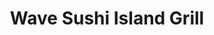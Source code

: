 ---
layout: place
title: "Wave Sushi Island Grill"
permalink: /washington/spokane/wave-sushi-island-grill.html
stateAbbr: WA
stateName: Washington
cityName: Spokane
seo:
  name: "Wave Sushi Island Grill"
  type: Restaurant
  links: http://www.wavesushiislandgrill.com/
description: "Wave Sushi Island Grill serves delicious sushi in Spokane, Washington. Try fresh Japanese dishes for a great dining experience. "
place_id: ChIJRSmfE2EYnlQRjAhA-58BZzE
photos:
  - name: >-
      places/ChIJRSmfE2EYnlQRjAhA-58BZzE/photos/AeeoHcLSPJBbkyE5nS44xVqSEA1ViGNFXiFgHIcIz0gA5RrNjIUR7AluODAIeeO59-a9rUrycy7agosmlahU014TCFdoFxjq6eZRjCYABH5it8ZfiKL_Z7K6N40q0hvdxlIPE0YounXGpuBApd5ktMwmAz9isH-hP9OucL-Dyi8n22-BsjIMa8dSI1kkOi8nhyl7oOdQaxD8f8KMpT5cwUFgoOmej-bnoLZ0ULcgCKtxz1GGEOBoCci-r3-nEgPFowi3e2CgI1XHkv_9HyNyMG-uD_LYX0x4VsOnrFaus0T2CMtOb4otwQgWG0cKJQ_Co6XkTU6k6I1Twopw5TTfXy3G47xjA5fYIZ0p2T91mcP2UzmMg8Mj2bEvypbRON86k2Y_Gnx3vkGtwiCFLv5KA9d83k4T7CEChtk2yBcCWxQJoY3VXpr4
    widthPx: 4160
    heightPx: 3088
    authorAttributions:
      - displayName: Nathan Fletcher
        uri: https://maps.google.com/maps/contrib/117834814479368977170
        photoUri: >-
          https://lh3.googleusercontent.com/a-/ALV-UjU7iYyDVZSv4lTXk2BTFVdKgGdrs4mz1lsjN7Ai3TH2Gq7XOiEiQw=s100-p-k-no-mo
    flagContentUri: >-
      https://www.google.com/local/imagery/report/?cb_client=maps_api_places.places_api&image_key=!1e10!2sCIHM0ogKEICAgIC49pamuQE&hl=en-US
    googleMapsUri: >-
      https://www.google.com/maps/place//data=!3m4!1e2!3m2!1sCIHM0ogKEICAgIC49pamuQE!2e10!4m2!3m1!1s0x549e1861139f2945:0x3167019ffb40088c
  - name: >-
      places/ChIJRSmfE2EYnlQRjAhA-58BZzE/photos/AeeoHcLiEhWSC2OsD1D0b4ofCivP-lFKkumdF9akD-CLxQi9ImgmymF7ZPG0Bfrcq147OYMnedRU4VFERJTgsdYGwOK-fZW8zL88Ro0eo74Bk2YXtLO4f_CXlMPEqe5UrRwWAgdb6NXn1DgIJ8i-tvuPs3pcQa5aohTYbUuvWy4rWcXYWFtu5WSWcuQCmT-LwpnVPTz7_V2UeRtvtGKYvbbxkvkq61ri7FYa7Zg3sGUWSkHdclJCtKgL52_7VlGV2dtPFWTBjK1ccoQINMBgmp0uMiJ5u0KqdoXH0Sjq4CR57oLgDQ
    widthPx: 2048
    heightPx: 1365
    authorAttributions:
      - displayName: Wave Sushi Island Grill
        uri: https://maps.google.com/maps/contrib/101245165600824287632
        photoUri: >-
          https://lh3.googleusercontent.com/a-/ALV-UjWi8CvlRFdCLSGTYsYvz4TeiCeuDxYLYd2-V-dJ9ICevKH6W8E=s100-p-k-no-mo
    flagContentUri: >-
      https://www.google.com/local/imagery/report/?cb_client=maps_api_places.places_api&image_key=!1e10!2sAF1QipNgI--igpq2G3W0oAI_zgkT1wHtJE4hRmvKBrPz&hl=en-US
    googleMapsUri: >-
      https://www.google.com/maps/place//data=!3m4!1e2!3m2!1sAF1QipNgI--igpq2G3W0oAI_zgkT1wHtJE4hRmvKBrPz!2e10!4m2!3m1!1s0x549e1861139f2945:0x3167019ffb40088c
  - name: >-
      places/ChIJRSmfE2EYnlQRjAhA-58BZzE/photos/AeeoHcLEp2NqE0c7MTb5K3M5A-5N0YffU5KpRbjkPnp2AmKXkFsxsTWpm6sUgYEs9c-wafv2YmaODxGftrMZ5xZ9r2cSR8AI9FMOhpdkBba154KuI3xvZ4uhx0pj2CrO3saHSSDhMXeTo8uNJeNhgY7cR6ZhuM1Q5LSb1M41sLpuJRjGEH1NsE-_Y6pNZI45WsU49_AF-CucWWqxKLPQkZn6aX52hq-RDqS9xzn8ab-noEZnZoihh2dvpgIHqJwQpHpaKt6ID-Ikj8Y5Y0GXT4khZMLNK8cFfbffkcvMPL7TaRJtu4UU5xuSpY93zGw0irMynziHuY37vYdT3lbUMENJ5QhpuZ6dj8UJ-euks5CX-03Bfi2Ty90KPJl137ac8cKPjTjFn0RrpXzicGjCMgAyuoDfcdnYbG7A-vA74meRWJALLV4
    widthPx: 4032
    heightPx: 3024
    authorAttributions:
      - displayName: Ted D
        uri: https://maps.google.com/maps/contrib/108038751250581160795
        photoUri: >-
          https://lh3.googleusercontent.com/a/ACg8ocIbCAaVCQZRxC2Ub5w_79t4_0XUYzciAthw8tl-jyjiK2uKqg=s100-p-k-no-mo
    flagContentUri: >-
      https://www.google.com/local/imagery/report/?cb_client=maps_api_places.places_api&image_key=!1e10!2sCIHM0ogKEICAgMDwkqu51AE&hl=en-US
    googleMapsUri: >-
      https://www.google.com/maps/place//data=!3m4!1e2!3m2!1sCIHM0ogKEICAgMDwkqu51AE!2e10!4m2!3m1!1s0x549e1861139f2945:0x3167019ffb40088c
  - name: >-
      places/ChIJRSmfE2EYnlQRjAhA-58BZzE/photos/AeeoHcKXRy2spKZR1Msh0esWWmYMzdJez_nI_Chbvm6TUjG7dNQ4HaBF6QLq7nYXPG_PLJCYHs3uwitLq0-Yxsva_agd43038bmzik2QAg3nDWuKjV1obKD1ywzY8hALjv8j8vDcBLgW-D2JdVB0VjL4tJIg-CDGbe36PfNWCzBVCH5DPgpcg2D1il4BmVhSmSk11yIT7oZLUqoAGaq5g5dUCrDiHJ7JkSMil3AyhYoGOTS8WbqUHrrsq0H0qN8U0GpEDYfjI3lPyyxkGhiqOQD_7L4rpy6oHCAdqMwARNLsBExKJ8_vVz5h_poqeb5R2mSd0yHmpeSexXR53a76RfWNzp-u2uSTnJSjLi0ZhPMf5IYKzYDoWZU-wEEo_vzEsrwJAsgeuOWT2Jn2cpCKEjnsTq_VlbWrJvOxUZiVJS9C5L5M2A
    widthPx: 4032
    heightPx: 3024
    authorAttributions:
      - displayName: craig brooks
        uri: https://maps.google.com/maps/contrib/117659163693583668805
        photoUri: >-
          https://lh3.googleusercontent.com/a-/ALV-UjWU5VElljIaaq_usqHH0PZ2M_4IDrF2jblUWxIPvbIXcRnGXUo=s100-p-k-no-mo
    flagContentUri: >-
      https://www.google.com/local/imagery/report/?cb_client=maps_api_places.places_api&image_key=!1e10!2sCIHM0ogKEICAgIC_isDVCA&hl=en-US
    googleMapsUri: >-
      https://www.google.com/maps/place//data=!3m4!1e2!3m2!1sCIHM0ogKEICAgIC_isDVCA!2e10!4m2!3m1!1s0x549e1861139f2945:0x3167019ffb40088c
  - name: >-
      places/ChIJRSmfE2EYnlQRjAhA-58BZzE/photos/AeeoHcLJD8V3gWv8PnB1vFIolQGgYdi7J8FbQB9u51x_8E8tSsGOkgYdhVWW1jMxgQeIWqTiCRT4ZLdmSugvQFjbaXZrF1DSPv4l7tma9v1p32jK2eKZkQ-C32p310DJpGU_8gVZCZfH_VGAQC6QBfLP0cNJzerUaam-IZjV30tysrLxR5_TdIylP3h18yWb0QaOGfFBPKVmZJC6N781piWsEbVcJlH0VDQS4txsEw1BXBK-Tn_1V5ksaHMeTS-bhmhEntOy6Nxhg5z_N0Aq1_vtO5zay7Zdq-14KajZHXNeOPKxvkzafUYVknqAKKXe2WAExsntv7f5f1kJwDx7KUW-TH5TVNr5mnqCdXU4WuurkvRfE2cuhzycGgiSooSyInG3v6bnsjrJhfKMpr2yF2wjXFcUQb7zISfAvUN-Lt5m_xWWZP3W
    widthPx: 3072
    heightPx: 4080
    authorAttributions:
      - displayName: Erica DeMers
        uri: https://maps.google.com/maps/contrib/101619483281345627993
        photoUri: >-
          https://lh3.googleusercontent.com/a-/ALV-UjXLEH7YDXsK0SNNUUToFke6UJmw2nvrZ2CYcNm38i50Pj4MLw9khw=s100-p-k-no-mo
    flagContentUri: >-
      https://www.google.com/local/imagery/report/?cb_client=maps_api_places.places_api&image_key=!1e10!2sCIHM0ogKEICAgIDDrbD09gE&hl=en-US
    googleMapsUri: >-
      https://www.google.com/maps/place//data=!3m4!1e2!3m2!1sCIHM0ogKEICAgIDDrbD09gE!2e10!4m2!3m1!1s0x549e1861139f2945:0x3167019ffb40088c
  - name: >-
      places/ChIJRSmfE2EYnlQRjAhA-58BZzE/photos/AeeoHcIH6DPdrHgrKQk6ki39wi-YQQFliPsqrZIo7BZFWlEQbIer5qTDuVlmPXnVD0RAht9iLzIhAe-XZYyVZVxSn0pAjq4QL8w8bSwkklHcrHmtdpQjh7jyniHoQ30a7RHCEdMc32xqjAHec14IqqQGU_WmEoyxlXEVpyXmhQmecyJInLzK_SOnfMyuJwXmOzObaUKgnYPP-mPgabYcm5AdkBq0LxVtGM5JQ9ej_6iiuel7b1Xs5NdFHvxZhgwhEn1Vxzct_n2zhnNIalaNkTRhGJmB24e0LgAVxM0m2Mt_TqSxFpIOi_K0HTiayacfD_BsnlBdLnAetMhpLuYf_mhRkBFlrHrTSsbnLaN32ANmH-Wu8uIa0iqk_hIa9SkyoWrkZ_qVQhe8ZMmmNvnmvn2ZRwgjrEYCFKJZj0d-efCdZzWNHADJ
    widthPx: 4080
    heightPx: 3072
    authorAttributions:
      - displayName: Brian Lalonde
        uri: https://maps.google.com/maps/contrib/114904727680981486329
        photoUri: >-
          https://lh3.googleusercontent.com/a-/ALV-UjXZ_YgFRH-CtvlNPg6qF7aS34IBewvWhwPA56_7rwKXc2rCz9K5gQ=s100-p-k-no-mo
    flagContentUri: >-
      https://www.google.com/local/imagery/report/?cb_client=maps_api_places.places_api&image_key=!1e10!2sCIHM0ogKEICAgIDTi4qekAE&hl=en-US
    googleMapsUri: >-
      https://www.google.com/maps/place//data=!3m4!1e2!3m2!1sCIHM0ogKEICAgIDTi4qekAE!2e10!4m2!3m1!1s0x549e1861139f2945:0x3167019ffb40088c
  - name: >-
      places/ChIJRSmfE2EYnlQRjAhA-58BZzE/photos/AeeoHcJq2tcRudII61EpFNnP5cITIC-atg8rIA7cj4PPqsqsU0-xI9bgZ8Igs7qKmkpkoNVVtyCF9DkF4QG2aECjqvhht209gcoFSkPvSZMhvosndpv826nBGXjX2aDO8jxrCDUGcNjPUcOzWYWeB-L3MScmIs7YlTXe4zRX2frjbEFQ6RAoC2FTyQwdt_vkLRHJXttMNyCE3b9svA_4s4eNbYE4Zvc-mJJ2BS82k5qos-zHVin5yLhrOaRxYkg4NNW3hRk6T7EafEyqBiU9NSbsaVZ7zQW54F36dzF3zpRBf39bOqZQ2qhZ0fk82gHi1K5Rq7g04WnSNU5-IrFacy_7MqIOT5Hoo7dmKUarzsLKor0IQrlYAzjhxMId6Jsh1onF5NjN9M_fcUfcc-GepYY6HqacIX7VovYJRmkvMQvaBW-a8XtA
    widthPx: 1080
    heightPx: 1440
    authorAttributions:
      - displayName: Aaron Ahearn
        uri: https://maps.google.com/maps/contrib/110644092381652972877
        photoUri: >-
          https://lh3.googleusercontent.com/a/ACg8ocKyhNxDgjUJOHFl7nFvldvF8IZqzAF_4cKHM3FAjrEvVvhpC6M=s100-p-k-no-mo
    flagContentUri: >-
      https://www.google.com/local/imagery/report/?cb_client=maps_api_places.places_api&image_key=!1e10!2sCIHM0ogKEICAgICr_bn1yQE&hl=en-US
    googleMapsUri: >-
      https://www.google.com/maps/place//data=!3m4!1e2!3m2!1sCIHM0ogKEICAgICr_bn1yQE!2e10!4m2!3m1!1s0x549e1861139f2945:0x3167019ffb40088c
  - name: >-
      places/ChIJRSmfE2EYnlQRjAhA-58BZzE/photos/AeeoHcITVIG_bcXnkyy577ccCi6Uyk-U3nETPXp1xHC_qjUabDhuAxeiC0w5iMA1p_d0vYIvrd9c4wKBESSkilK5SCmRR0MV2zLTMzHn2vGIgig7GlTn_PnVQWfYln5U4F34PTTPUIFk6gNpU4p58UfHEFvCpXAGLMqkctrLx3h_MZL_QV6nwfBpWPMTW1JL3chN1vvg148JzhyAkl9IPg1xgFFq13sNgc92SdUlLGCndmANiRAQ5uujdwyxrJ6NHIQXGuzRnMSANiS78AgWxH_4IA4u7FwPpSTI4psJvcwddAw8rHD4PFCIW2UzowCjrmZSS5KRCj6lZhkk5qrZI6_AmTdscqBZJkl0adGbhpXbJ-pRg1gcXIxbrx8a2SsQBFue6eDCfsaJTAp3nKZQu8G-ilFgu3h7PEC5wh5TYsUgGAE
    widthPx: 3000
    heightPx: 4000
    authorAttributions:
      - displayName: Ray Charlz
        uri: https://maps.google.com/maps/contrib/100924136025642273615
        photoUri: >-
          https://lh3.googleusercontent.com/a-/ALV-UjUye-HDH2Zpc35-waXJ9BHIrAo4FrrwPh-6dW9h5LcYoIzO2Crd=s100-p-k-no-mo
    flagContentUri: >-
      https://www.google.com/local/imagery/report/?cb_client=maps_api_places.places_api&image_key=!1e10!2sCIHM0ogKEICAgICHwZHqXQ&hl=en-US
    googleMapsUri: >-
      https://www.google.com/maps/place//data=!3m4!1e2!3m2!1sCIHM0ogKEICAgICHwZHqXQ!2e10!4m2!3m1!1s0x549e1861139f2945:0x3167019ffb40088c
  - name: >-
      places/ChIJRSmfE2EYnlQRjAhA-58BZzE/photos/AeeoHcKjSea6vt1V-euBioFWw6JkFyS8-_zTFKXZyOIJF0DxdtQcD43XAPKy6yeTAwqXsjODYr5ZoL0Mt9-DfiOz0G3vtt7nNUM-SgXVu56dZTpwEw4txsqmJgBJz-OcDvfcyUrK7l2CUumSBw60mnGa8XMowGgXZe5i8cca5tmJOk8Yu6x76swxd3XGn7_IWuW3jyLF8pD5gQGMgKltV8NO1ejUQpu-kC2TcQEIc7aFw5od0q54FIrFRwpP60LoPnVxPNhym5zdKY8UT6bKqY9VBghQUSkd5KFc1TKKTHJnIoSV0OhyJ0N5XMEaiZvSzkUHcBfYkgbmJgdM9KwZpOc7BYKeXAf8ulSSQYB7MR0MEczxqCRbIJltrz3XqCJjVsV-mkfeY3wqTU4PGVqXcIh_ftr0Iqjk0E15s_nVuZQ-cVI
    widthPx: 3000
    heightPx: 4000
    authorAttributions:
      - displayName: Ray Charlz
        uri: https://maps.google.com/maps/contrib/100924136025642273615
        photoUri: >-
          https://lh3.googleusercontent.com/a-/ALV-UjUye-HDH2Zpc35-waXJ9BHIrAo4FrrwPh-6dW9h5LcYoIzO2Crd=s100-p-k-no-mo
    flagContentUri: >-
      https://www.google.com/local/imagery/report/?cb_client=maps_api_places.places_api&image_key=!1e10!2sCIHM0ogKEICAgICHwZHqHQ&hl=en-US
    googleMapsUri: >-
      https://www.google.com/maps/place//data=!3m4!1e2!3m2!1sCIHM0ogKEICAgICHwZHqHQ!2e10!4m2!3m1!1s0x549e1861139f2945:0x3167019ffb40088c
  - name: >-
      places/ChIJRSmfE2EYnlQRjAhA-58BZzE/photos/AeeoHcJ_gmwj6550IdVzfArb8aq982kaOI7XzFxPgE5wgBi7MA8iVWJIg3dkOYXCl6ujkqy_prQufKDJrliN2X56HoVs-Rv3-HgBnnp-DBuRx8XlM8cFBL58b3XJ5Q-jsCoStbSK9ZYfXmlnq3mi5Zu51aEotLedCN7qcAf74TVnp2ica9RxOLdWgm9u_S7dSipuZYwcfyrw-gro-mO29-UoidxKrc7mgjZ96rBXXYStyyJDDo-lS7UvPapNyQOflMDPpf-CT4mAb_hO9PKrJVGVkR0QF16tle3WwK3-wndOC9ecILzyA91DyAmMH5vdqColGsohhvZSTA0EwYjssPYN5z68-q0BXYTRYh4rM_v4H8KxEdtRuNEIKJgl7Nay9jgXzyoYfUWVEQC3KREEvfeZIncxlnMdnqckoXgG_uL0bCaQmw
    widthPx: 4000
    heightPx: 3000
    authorAttributions:
      - displayName: Jacob Garcia
        uri: https://maps.google.com/maps/contrib/113502934859060013487
        photoUri: >-
          https://lh3.googleusercontent.com/a-/ALV-UjU20z9qMea99Y8Fn1bXOBHNuJDdk4bmZv3rGL606vInR2kmNJQ=s100-p-k-no-mo
    flagContentUri: >-
      https://www.google.com/local/imagery/report/?cb_client=maps_api_places.places_api&image_key=!1e10!2sCIHM0ogKEICAgIDpsb29bQ&hl=en-US
    googleMapsUri: >-
      https://www.google.com/maps/place//data=!3m4!1e2!3m2!1sCIHM0ogKEICAgIDpsb29bQ!2e10!4m2!3m1!1s0x549e1861139f2945:0x3167019ffb40088c
address: 525 W 1st Ave, Spokane, WA 99201, USA
street: 525 W 1st Ave
city: Spokane
state: WA
zip: '99201'
country: USA
neighborhood: Downtown Spokane
latitude: '47.656361'
longitude: '-117.420872'
accessibility_options:
  wheelchairAccessibleParking: true
  wheelchairAccessibleEntrance: true
  wheelchairAccessibleRestroom: true
  wheelchairAccessibleSeating: true
business_status: OPERATIONAL
name: Wave Sushi Island Grill
google_maps_links:
  directionsUri: >-
    https://www.google.com/maps/dir//''/data=!4m7!4m6!1m1!4e2!1m2!1m1!1s0x549e1861139f2945:0x3167019ffb40088c!3e0
  placeUri: https://maps.google.com/?cid=3559815817086371980
  writeAReviewUri: >-
    https://www.google.com/maps/place//data=!4m3!3m2!1s0x549e1861139f2945:0x3167019ffb40088c!12e1
  reviewsUri: >-
    https://www.google.com/maps/place//data=!4m4!3m3!1s0x549e1861139f2945:0x3167019ffb40088c!9m1!1b1
  photosUri: >-
    https://www.google.com/maps/place//data=!4m3!3m2!1s0x549e1861139f2945:0x3167019ffb40088c!10e5
primary_type: Sushi Restaurant
opening_hours:
  regular: null
  current: null
secondary_opening_hours:
  regular:
    weekdayDescriptions: null
    type: null
  current:
    weekdayDescriptions: null
    type: null
phone: (509) 606-8050
price_level: PRICE_LEVEL_MODERATE
price_range: $20 &ndash; $30
rating: '4.4'
rating_count: 1497
website: http://www.wavesushiislandgrill.com/
reviews: null
parking_options: null
payment_options: null
allow_dogs: null
curbside_pickup: null
delivery: null
dine_in: null
good_for_children: null
good_for_groups: null
good_for_sports: null
live_music: null
menu_for_children: null
outdoor_seating: null
reservable: null
restroom: null
serves_beer: null
serves_breakfast: null
serves_brunch: null
serves_cocktails: null
serves_coffee: null
serves_dinner: null
serves_dessert: null
serves_lunch: null
serves_vegetarian_food: null
serves_wine: null
takeout: null
summary: null

---